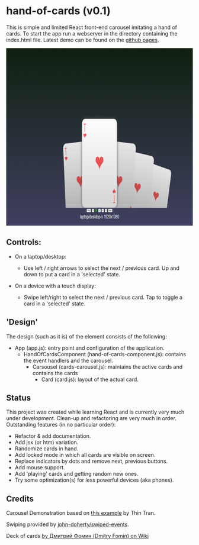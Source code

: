 # hand-of-cards (v0.1)
This is simple and limited React front-end carousel imitating a hand of cards. To start the app run a webserver in the directory containing the index.html file. Latest demo can be found on the [github pages](https://pointlesspun.github.io/hand-of-cards/).

<center>
    <img src="./data/screenshot.png" width="640" height="480"/>
</center>


## Controls:
* On a laptop/desktop: 
    * Use left / right arrows to select the next / previous card. Up and down to put a card in a 'selected' state.

* On a device with a touch display:
    * Swipe left/right to select the next / previous card. Tap to toggle a card in a 'selected' state.


## 'Design'

The design (such as it is) of the element consists of the following:

* App (app.js): entry point and configuration of the application.
  * HandOfCardsComponent (hand-of-cards-component.js): contains the event handlers and the carousel.
    * Carsousel (cards-carousel.js): maintains the active cards and contains the cards
        * Card (card.js): layout of the actual card.



## Status

This project was created while learning React and is currently very much under development. Clean-up and refactoring are very much in order. Outstanding features (in no particular order):

* Refactor & add documentation.
* Add jsx (or htm) variation.
* Randomize cards in hand.
* Add locked mode in which all cards are visible on screen.
* Replace indicators by dots and remove next, previous buttons.
* Add mouse support.
* Add 'playing' cards and getting random new ones.
* Try some optimization(s) for less powerful devices (aka phones).

## Credits

Carousel Demonstration based on [this example](https://medium.com/tinyso/how-to-create-the-responsive-and-swipeable-carousel-slider-component-in-react-99f433364aa0")  by Thin Tran.
    
Swiping provided by [john-doherty/swiped-events](https://github.com/john-doherty/swiped-events).

Deck of cards [by Дмитрий Фомин (Dmitry Fomin) on Wiki](https://en.wikipedia.org/wiki/File:Atlasnye_playing_cards_deck.svg.) 



